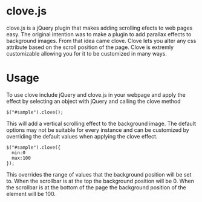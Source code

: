 clove.js
========
clove.js is a jQuery plugin that makes adding scrolling efects to web pages easy. The original intention was to make a plugin to add parallax effects to background images. From that idea came clove. Clove lets you alter any css attribute based on the scroll position of the page. Clove is extremly customizable allowing you for it to be customized in many ways.

Usage
========
To use clove include jQuery and clove.js in your webpage and
apply the effect by selecting an object with jQuery and calling the clove method

```
$("#sample").clove();
```

This will add a vertical scrolling effect to the background image.
The default options may not be suitable for every instance and can be customized by overriding the default values when applying the clove effect.

```
$("#sample").clove({
  min:0
  max:100
});
```

This overrides the range of values that the background position will be set to. When the scrollbar is at the top the background position will be 0. When the scrollbar is at the bottom of the page the background position of the element will be 100.

